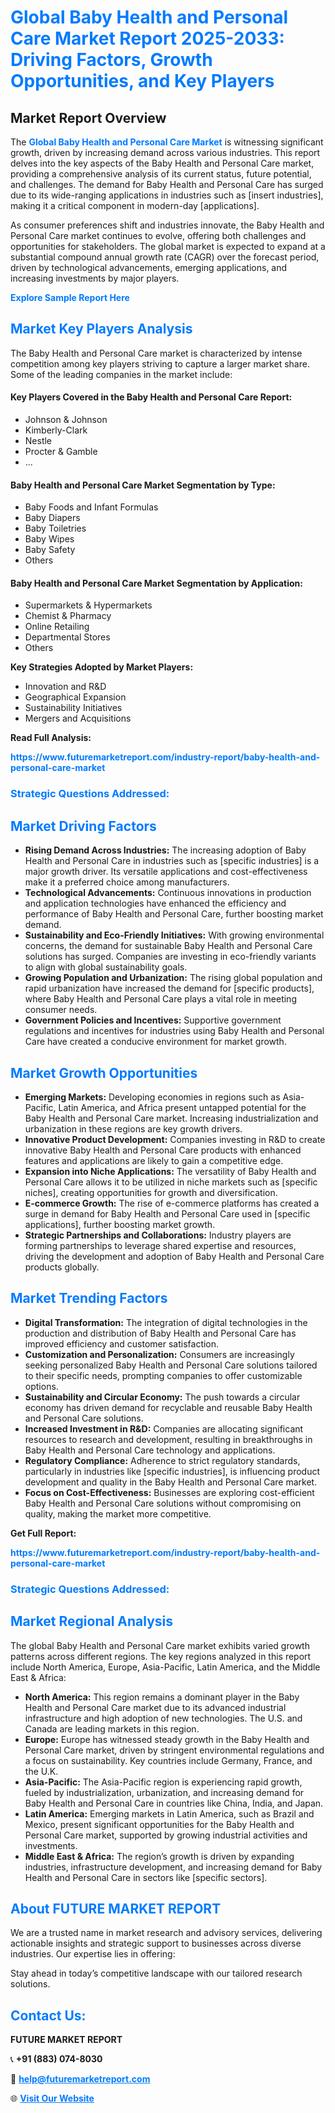 <h1 style="color: #007BFF;">Global Baby Health and Personal Care Market Report 2025-2033: Driving Factors, Growth Opportunities, and Key Players</h1>

<section id="overview">
<h2>Market Report Overview</h2>
<p>The <a href="https://www.futuremarketreport.com/industry-report/baby-health-and-personal-care-market" style="color: #007BFF; text-decoration: none;"><strong>Global Baby Health and Personal Care Market</strong></a> is witnessing significant growth, driven by increasing demand across various industries. This report delves into the key aspects of the Baby Health and Personal Care market, providing a comprehensive analysis of its current status, future potential, and challenges. The demand for Baby Health and Personal Care has surged due to its wide-ranging applications in industries such as [insert industries], making it a critical component in modern-day [applications].</p>
<p>As consumer preferences shift and industries innovate, the Baby Health and Personal Care market continues to evolve, offering both challenges and opportunities for stakeholders. The global market is expected to expand at a substantial compound annual growth rate (CAGR) over the forecast period, driven by technological advancements, emerging applications, and increasing investments by major players.</p>
</section>

<section id="overview">
<p><a href="https://www.futuremarketreport.com/request-sample/reportId=64143" style="color: #007BFF; text-decoration: none;"><strong>Explore Sample Report Here</strong></a></p>
</section>

<section id="key-players">
<h2 style="color: #007BFF;">Market Key Players Analysis</h2>
<p>The Baby Health and Personal Care market is characterized by intense competition among key players striving to capture a larger market share. Some of the leading companies in the market include:</p>
<h4>Key Players Covered in the Baby Health and Personal Care Report:</h4>
<ul><li>Johnson &amp; Johnson</li><li>Kimberly-Clark</li><li>Nestle</li><li>Procter &amp; Gamble</li><li>...</li></ul>
<h4>Baby Health and Personal Care Market Segmentation by Type:</h4>
<ul><li>Baby Foods and Infant Formulas</li><li>Baby Diapers</li><li>Baby Toiletries</li><li>Baby Wipes</li><li>Baby Safety</li><li>Others</li></ul>

<h4>Baby Health and Personal Care Market Segmentation by Application:</h4>
<ul><li>Supermarkets &amp; Hypermarkets</li><li>Chemist &amp; Pharmacy</li><li>Online Retailing</li><li>Departmental Stores</li><li>Others</li></ul>
<p><strong>Key Strategies Adopted by Market Players:</strong></p>
<ul>
<li>Innovation and R&D</li>
<li>Geographical Expansion</li>
<li>Sustainability Initiatives</li>
<li>Mergers and Acquisitions</li>
</ul>
</section>

<section>
<p><strong>Read Full Analysis: </strong></p><a href="https://www.futuremarketreport.com/industry-report/baby-health-and-personal-care-market" style="color: #007BFF; text-decoration: none;"><strong>https://www.futuremarketreport.com/industry-report/baby-health-and-personal-care-market</strong></a>
<h3 style="color: #007BFF;">Strategic Questions Addressed:</h3>
</section>

<section id="driving-factors">
<h2 style="color: #007BFF;">Market Driving Factors</h2>
<ul>
<li><strong>Rising Demand Across Industries:</strong> The increasing adoption of Baby Health and Personal Care in industries such as [specific industries] is a major growth driver. Its versatile applications and cost-effectiveness make it a preferred choice among manufacturers.</li>
<li><strong>Technological Advancements:</strong> Continuous innovations in production and application technologies have enhanced the efficiency and performance of Baby Health and Personal Care, further boosting market demand.</li>
<li><strong>Sustainability and Eco-Friendly Initiatives:</strong> With growing environmental concerns, the demand for sustainable Baby Health and Personal Care solutions has surged. Companies are investing in eco-friendly variants to align with global sustainability goals.</li>
<li><strong>Growing Population and Urbanization:</strong> The rising global population and rapid urbanization have increased the demand for [specific products], where Baby Health and Personal Care plays a vital role in meeting consumer needs.</li>
<li><strong>Government Policies and Incentives:</strong> Supportive government regulations and incentives for industries using Baby Health and Personal Care have created a conducive environment for market growth.</li>
</ul>
</section>

<section id="growth-opportunities">
<h2 style="color: #007BFF;">Market Growth Opportunities</h2>
<ul>
<li><strong>Emerging Markets:</strong> Developing economies in regions such as Asia-Pacific, Latin America, and Africa present untapped potential for the Baby Health and Personal Care market. Increasing industrialization and urbanization in these regions are key growth drivers.</li>
<li><strong>Innovative Product Development:</strong> Companies investing in R&D to create innovative Baby Health and Personal Care products with enhanced features and applications are likely to gain a competitive edge.</li>
<li><strong>Expansion into Niche Applications:</strong> The versatility of Baby Health and Personal Care allows it to be utilized in niche markets such as [specific niches], creating opportunities for growth and diversification.</li>
<li><strong>E-commerce Growth:</strong> The rise of e-commerce platforms has created a surge in demand for Baby Health and Personal Care used in [specific applications], further boosting market growth.</li>
<li><strong>Strategic Partnerships and Collaborations:</strong> Industry players are forming partnerships to leverage shared expertise and resources, driving the development and adoption of Baby Health and Personal Care products globally.</li>
</ul>
</section>

<section id="trending-factors">
<h2 style="color: #007BFF;">Market Trending Factors</h2>
<ul>
<li><strong>Digital Transformation:</strong> The integration of digital technologies in the production and distribution of Baby Health and Personal Care has improved efficiency and customer satisfaction.</li>
<li><strong>Customization and Personalization:</strong> Consumers are increasingly seeking personalized Baby Health and Personal Care solutions tailored to their specific needs, prompting companies to offer customizable options.</li>
<li><strong>Sustainability and Circular Economy:</strong> The push towards a circular economy has driven demand for recyclable and reusable Baby Health and Personal Care solutions.</li>
<li><strong>Increased Investment in R&D:</strong> Companies are allocating significant resources to research and development, resulting in breakthroughs in Baby Health and Personal Care technology and applications.</li>
<li><strong>Regulatory Compliance:</strong> Adherence to strict regulatory standards, particularly in industries like [specific industries], is influencing product development and quality in the Baby Health and Personal Care market.</li>
<li><strong>Focus on Cost-Effectiveness:</strong> Businesses are exploring cost-efficient Baby Health and Personal Care solutions without compromising on quality, making the market more competitive.</li>
</ul>
</section>

<section>
<p><strong>Get Full Report: </strong></p><a href="https://www.futuremarketreport.com/industry-report/baby-health-and-personal-care-market" style="color: #007BFF; text-decoration: none;"><strong>https://www.futuremarketreport.com/industry-report/baby-health-and-personal-care-market</strong></a>
<h3 style="color: #007BFF;">Strategic Questions Addressed:</h3>
</section>


<section id="regional-analysis">
<h2 style="color: #007BFF;">Market Regional Analysis</h2>
<p>The global Baby Health and Personal Care market exhibits varied growth patterns across different regions. The key regions analyzed in this report include North America, Europe, Asia-Pacific, Latin America, and the Middle East & Africa:</p>
<ul>
<li><strong>North America:</strong> This region remains a dominant player in the Baby Health and Personal Care market due to its advanced industrial infrastructure and high adoption of new technologies. The U.S. and Canada are leading markets in this region.</li>
<li><strong>Europe:</strong> Europe has witnessed steady growth in the Baby Health and Personal Care market, driven by stringent environmental regulations and a focus on sustainability. Key countries include Germany, France, and the U.K.</li>
<li><strong>Asia-Pacific:</strong> The Asia-Pacific region is experiencing rapid growth, fueled by industrialization, urbanization, and increasing demand for Baby Health and Personal Care in countries like China, India, and Japan.</li>
<li><strong>Latin America:</strong> Emerging markets in Latin America, such as Brazil and Mexico, present significant opportunities for the Baby Health and Personal Care market, supported by growing industrial activities and investments.</li>
<li><strong>Middle East & Africa:</strong> The region’s growth is driven by expanding industries, infrastructure development, and increasing demand for Baby Health and Personal Care in sectors like [specific sectors].</li>
</ul>
</section>

<footer>
<h2 style="color: #007BFF;">About FUTURE MARKET REPORT</h2>
<p>We are a trusted name in market research and advisory services, delivering actionable insights and strategic support to businesses across diverse industries. Our expertise lies in offering:</p>

<p>Stay ahead in today’s competitive landscape with our tailored research solutions.</p>

<h2 style="color: #007BFF;">Contact Us:</h2>
<p><strong>FUTURE MARKET REPORT</strong></p>
<p>📞 <strong>+91 (883) 074-8030</strong></p>
<p>📧 <strong><a href="mailto:help@futuremarketreport.com" style="color: #007BFF;">help@futuremarketreport.com</a></strong></p>
<p>🌐 <strong><a href="https://www.futuremarketreport.com/" style="color: #007BFF;">Visit Our Website</a></strong></p>
</footer>